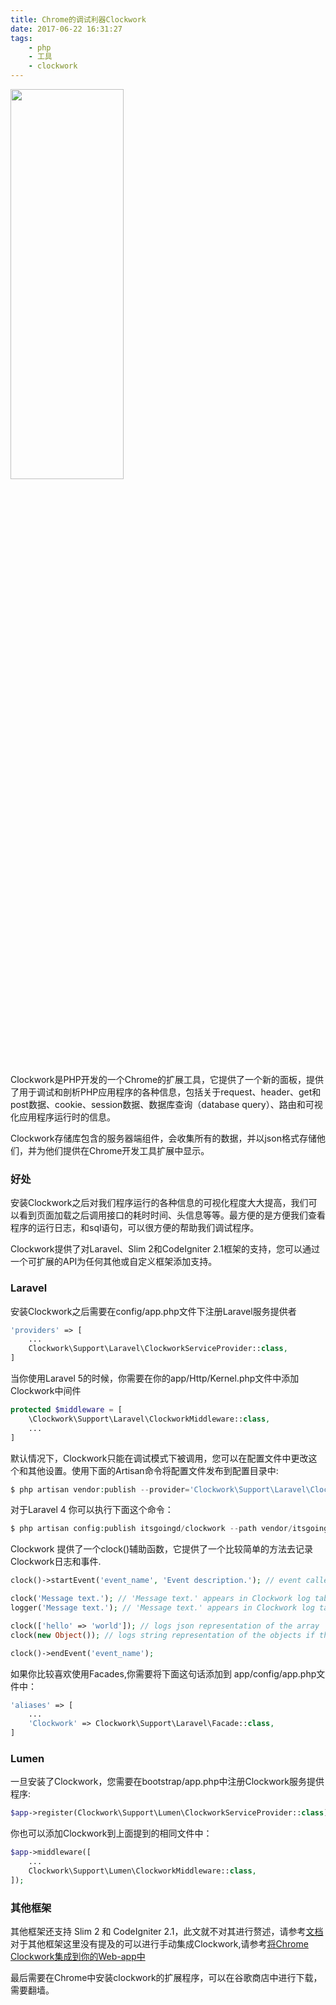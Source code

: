 ```yaml
---
title: Chrome的调试利器Clockwork
date: 2017-06-22 16:31:27
tags:
	- php
	- 工具
	- clockwork
---
```

<img src="https://timgsa.baidu.com/timg?image&quality=80&size=b9999_10000&sec=1510989803956&di=48ff944ac778ee661307f50d7906d8ae&imgtype=0&src=http%3A%2F%2Fimg.ivsky.com%2Fimg%2Ftupian%2Fpre%2F201208%2F13%2Fchengde_bishu_shanzhuang-034.jpg" width="60%" height="40%" />

Clockwork是PHP开发的一个Chrome的扩展工具，它提供了一个新的面板，提供了用于调试和剖析PHP应用程序的各种信息，包括关于request、header、get和post数据、cookie、session数据、数据库查询（database query）、路由和可视化应用程序运行时的信息。
<!--more-->

Clockwork存储库包含的服务器端组件，会收集所有的数据，并以json格式存储他们，并为他们提供在Chrome开发工具扩展中显示。

### 好处

安装Clockwork之后对我们程序运行的各种信息的可视化程度大大提高，我们可以看到页面加载之后调用接口的耗时时间、头信息等等。最方便的是方便我们查看程序的运行日志，和sql语句，可以很方便的帮助我们调试程序。

Clockwork提供了对Laravel、Slim 2和CodeIgniter 2.1框架的支持，您可以通过一个可扩展的API为任何其他或自定义框架添加支持。

### Laravel

安装Clockwork之后需要在config/app.php文件下注册Laravel服务提供者

```php
'providers' => [
	...
	Clockwork\Support\Laravel\ClockworkServiceProvider::class,
]
```
当你使用Laravel 5的时候，你需要在你的app/Http/Kernel.php文件中添加Clockwork中间件

```php
protected $middleware = [
	\Clockwork\Support\Laravel\ClockworkMiddleware::class,
	...
]
```
默认情况下，Clockwork只能在调试模式下被调用，您可以在配置文件中更改这个和其他设置。使用下面的Artisan命令将配置文件发布到配置目录中:

```php
$ php artisan vendor:publish --provider='Clockwork\Support\Laravel\ClockworkServiceProvider'
```

对于Laravel 4 你可以执行下面这个命令：

```php
$ php artisan config:publish itsgoingd/clockwork --path vendor/itsgoingd/clockwork/Clockwork/Support/Laravel/config/
```

Clockwork 提供了一个clock()辅助函数，它提供了一个比较简单的方法去记录Clockwork日志和事件.

```php
clock()->startEvent('event_name', 'Event description.'); // event called 'Event description.' appears in Clockwork timeline tab

clock('Message text.'); // 'Message text.' appears in Clockwork log tab
logger('Message text.'); // 'Message text.' appears in Clockwork log tab as well as application log file

clock(['hello' => 'world']); // logs json representation of the array
clock(new Object()); // logs string representation of the objects if the object implements __toString magic method, logs json representation of output of toArray method if the object implements it, if neither is the case, logs json representation of the object cast to array

clock()->endEvent('event_name');

```

如果你比较喜欢使用Facades,你需要将下面这句话添加到 app/config/app.php文件中：

```php
'aliases' => [
	...
	'Clockwork' => Clockwork\Support\Laravel\Facade::class,
]
```

### Lumen

一旦安装了Clockwork，您需要在bootstrap/app.php中注册Clockwork服务提供程序:

```php
$app->register(Clockwork\Support\Lumen\ClockworkServiceProvider::class);
```

你也可以添加Clockwork到上面提到的相同文件中：

```php
$app->middleware([
	...
	Clockwork\Support\Lumen\ClockworkMiddleware::class,
]);
```

### 其他框架

其他框架还支持 Slim 2 和 CodeIgniter 2.1，此文就不对其进行赘述，请参考[文档](https://github.com/itsgoingd/clockwork)
对于其他框架这里没有提及的可以进行手动集成Clockwork,请参考[将Chrome Clockwork集成到你的Web-app中](https://stackdevji.github.io/2017/06/22/Integer-clockwork/)

最后需要在Chrome中安装clockwork的扩展程序，可以在谷歌商店中进行下载，需要翻墙。
